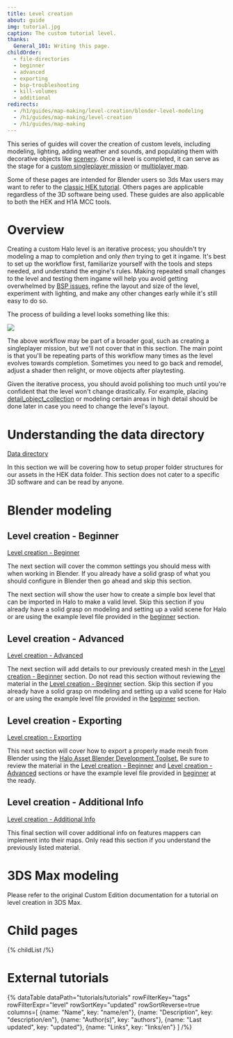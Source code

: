 ```yaml
---
title: Level creation
about: guide
img: tutorial.jpg
caption: The custom tutorial level.
thanks:
  General_101: Writing this page.
childOrder:
  - file-directories
  - beginner
  - advanced
  - exporting
  - bsp-troubleshooting
  - kill-volumes
  - additional
redirects:
  - /h1/guides/map-making/level-creation/blender-level-modeling
  - /h1/guides/map-making/level-creation
  - /h1/guides/map-making
---
```

This series of guides will cover the creation of custom levels, including modeling, lighting, adding weather and sounds, and populating them with decorative objects like [scenery](~). Once a level is completed, it can serve as the stage for a [custom singleplayer mission](~singleplayer) or [multiplayer map](~multiplayer).

Some of these pages are intended for Blender users so 3ds Max users may want to refer to the [classic HEK tutorial](http://nikon.bungie.org/misc/hek_tutorial/). Others pages are applicable regardless of the 3D software being used. These guides are also applicable to both the HEK and H1A MCC tools.

# Overview
Creating a custom Halo level is an iterative process; you shouldn't try modeling a map to completion and only _then_ trying to get it ingame. It's best to set up the workflow first, familiarize yourself with the tools and steps needed, and understand the engine's rules. Making repeated small changes to the level and testing them ingame will help you avoid getting overwhelmed by [BSP issues](~bsp-troubleshooting), refine the layout and size of the level, experiment with lighting, and make any other changes early while it's still easy to do so.

The process of building a level looks something like this:

![](levels_workflow.svg)

The above workflow may be part of a broader goal, such as creating a singleplayer mission, but we'll not cover that in this section. The main point is that you'll be repeating parts of this workflow many times as the level evolves towards completion. Sometimes you need to go back and remodel, adjust a shader then relight, or move objects after playtesting.

Given the iterative process, you should avoid polishing too much until you're confident that the level won't change drastically. For example, placing [detail_object_collection](~) or modeling certain areas in high detail should be done later in case you need to change the level's layout.

# Understanding the data directory
[Data directory](~file-directories)

In this section we will be covering how to setup proper folder structures for our assets in the HEK data folder. This section does not cater to a specific 3D software and can be read by anyone.

# Blender modeling
## Level creation - Beginner
[Level creation - Beginner](~beginner)

The next section will cover the common settings you should mess with when working in Blender. If you already have a solid grasp of what you should configure in Blender then go ahead and skip this section.

The next section will show the user how to create a simple box level that can be imported in Halo to make a valid level. Skip this section if you already have a solid grasp on modeling and setting up a valid scene for Halo or are using the example level file provided in the [beginner](~beginner) section.

## Level creation - Advanced
[Level creation - Advanced](~advanced)

The next section will add details to our previously created mesh in the [Level creation - Beginner](~beginner) section. Do not read this section without reviewing the material in the [Level creation - Beginner](~beginner) section. Skip this section if you already have a solid grasp on modeling and setting up a valid scene for Halo or are using the example level file provided in the [beginner](~beginner) section.

## Level creation - Exporting
[Level creation - Exporting](~exporting)

This next section will cover how to export a properly made mesh from Blender using the [Halo Asset Blender Development Toolset.](~halo-asset-blender-development-toolset) Be sure to review the material in the [Level creation - Beginner](~beginner) and [Level creation - Advanced](~advanced) sections or have the example level file provided in [beginner](~beginner) at the ready.

## Level creation - Additional Info
[Level creation - Additional Info](~additional)

This final section will cover additional info on features mappers can implement into their maps. Only read this section if you understand the previously listed material.

# 3DS Max modeling
Please refer to the original Custom Edition documentation for a tutorial on level creation in 3DS Max.

# Child pages
{% childList /%}

# External tutorials
{% dataTable
  dataPath="tutorials/tutorials"
  rowFilterKey="tags"
  rowFilterExpr="level"
  rowSortKey="updated"
  rowSortReverse=true
  columns=[
    {name: "Name", key: "name/en"},
    {name: "Description", key: "description/en"},
    {name: "Author(s)", key: "authors"},
    {name: "Last updated", key: "updated"},
    {name: "Links", key: "links/en"}
  ]
/%}